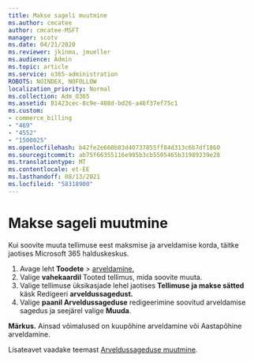 ```yaml
---
title: Makse sageli muutmine
ms.author: cmcatee
author: cmcatee-MSFT
manager: scotv
ms.date: 04/21/2020
ms.reviewer: jkinma, jmueller
ms.audience: Admin
ms.topic: article
ms.service: o365-administration
ROBOTS: NOINDEX, NOFOLLOW
localization_priority: Normal
ms.collection: Adm_O365
ms.assetid: 81423cec-8c9e-408d-bd26-a46f37ef75c1
ms.custom:
- commerce_billing
- "469"
- "4552"
- "1500025"
ms.openlocfilehash: b42fe2e660b83d40737855ff84d313c6b7df1860
ms.sourcegitcommit: ab75f66355116e995b3cb5505465b31989339e28
ms.translationtype: MT
ms.contentlocale: et-EE
ms.lasthandoff: 08/13/2021
ms.locfileid: "58318900"
---
```

# <a name="change-how-often-you-pay"></a>Makse sageli muutmine

Kui soovite muuta tellimuse eest maksmise ja arveldamise korda, täitke jaotises Microsoft 365 halduskeskus.

1. Avage leht **Toodete**  >  [arveldamine.](https://go.microsoft.com/fwlink/p/?linkid=842054)
2. Valige **vahekaardil** Tooted tellimus, mida soovite muuta.
3. Valige tellimuse üksikasjade lehel jaotises **Tellimuse ja makse sätted** käsk Redigeeri **arveldussagedust.**
4. Valige **paanil Arveldussageduse** redigeerimine soovitud arveldamise sagedus ja seejärel valige **Muuda**.

**Märkus.** Ainsad võimalused on kuupõhine arveldamine või Aastapõhine arveldamine.

Lisateavet vaadake teemast [Arveldussageduse muutmine](https://docs.microsoft.com/microsoft-365/commerce/billing-and-payments/change-payment-frequency).